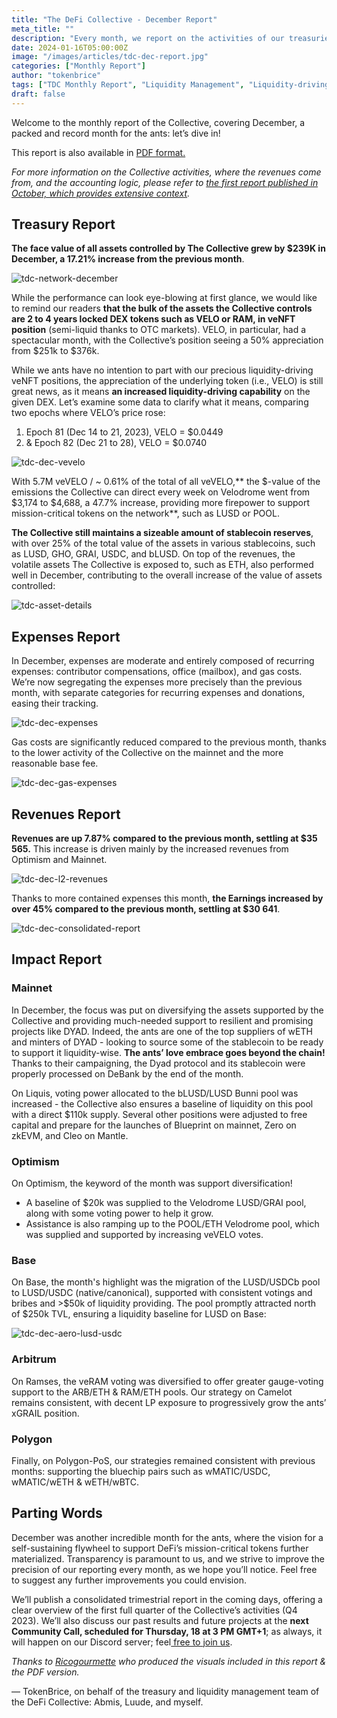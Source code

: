 ```yaml
---
title: "The DeFi Collective - December Report"
meta_title: ""
description: "Every month, we report on the activities of our treasuries, the revenues it generated and the impact produced for supported project: welcome to third report, covering December 2023."
date: 2024-01-16T05:00:00Z
image: "/images/articles/tdc-dec-report.jpg"
categories: ["Monthly Report"]
author: "tokenbrice"
tags: ["TDC Monthly Report", "Liquidity Management", "Liquidity-driving Tokens", "Collective"]
draft: false
---
```


Welcome to the monthly report of the Collective, covering December, a packed and record month for the ants: let’s dive in!

This report is also available in [PDF format.](https://github.com/TokenBrice/blog/blob/8684c06bc1ffbb1f5eaedb53b73dd992308e200d/static/img/others/tdc/tdc-dec-report/tdc-report-dec.pdf)

_For more information on the Collective activities, where the revenues come from, and the accounting logic, please refer to [the first report published in October, which provides extensive context](https://deficollective.org/blog/tdc-october-report/)._


## Treasury Report

**The face value of all assets controlled by The Collective grew by $239K in December, a 17.21% increase from the previous month**.


![tdc-network-december](https://raw.githubusercontent.com/TokenBrice/blog/master/static/img/others/tdc/tdc-dec-report/tdc_Report_December_NetWorth.jpg)


While the performance can look eye-blowing at first glance, we would like to remind our readers **that the bulk of the assets the Collective controls are 2 to 4 years locked DEX tokens such as VELO or RAM, in veNFT position** (semi-liquid thanks to OTC markets). VELO, in particular, had a spectacular month, with the Collective’s position seeing a 50% appreciation from $251k to $376k.

While we ants have no intention to part with our precious liquidity-driving veNFT positions, the appreciation of the underlying token (i.e., VELO) is still great news, as it means **an increased liquidity-driving capability** on the given DEX. Let’s examine some data to clarify what it means, comparing two epochs where VELO’s price rose:

1. Epoch 81 (Dec 14 to 21, 2023), VELO = $0.0449
2. & Epoch 82 (Dec 21 to 28), VELO = $0.0740


![tdc-dec-vevelo](https://raw.githubusercontent.com/TokenBrice/blog/master/static/img/others/tdc/tdc-dec-report/tdc_Report_December_veVELO.jpg)


With 5.7M veVELO / ~ 0.61% of the total of all veVELO,** the $-value of the emissions the Collective can direct every week on Velodrome went from $3,174 to $4,688, a 47.7% increase, providing more firepower to support mission-critical tokens on the network**, such as LUSD or POOL.

**The Collective still maintains a sizeable amount of stablecoin reserves**, with over 25% of the total value of the assets in various stablecoins, such as LUSD, GHO, GRAI, USDC, and bLUSD. On top of the revenues, the volatile assets The Collective is exposed to, such as ETH, also performed well in December, contributing to the overall increase of the value of assets controlled:


![tdc-asset-details](https://raw.githubusercontent.com/TokenBrice/blog/master/static/img/others/tdc/tdc-dec-report/tdc_asset-details.png)



## Expenses Report

In December, expenses are moderate and entirely composed of recurring expenses: contributor compensations, office (mailbox), and gas costs. We’re now segregating the expenses more precisely than the previous month, with separate categories for recurring expenses and donations, easing their tracking. 


![tdc-dec-expenses](https://raw.githubusercontent.com/TokenBrice/blog/master/static/img/others/tdc/tdc-dec-report/tdc_Report_December_Expenses.jpg)


Gas costs are significantly reduced compared to the previous month, thanks to the lower activity of the Collective on the mainnet and the more reasonable base fee.


![tdc-dec-gas-expenses](https://raw.githubusercontent.com/TokenBrice/blog/master/static/img/others/tdc/tdc-dec-report/tdc_Report_December_GasCosts.jpg)



## Revenues Report

**Revenues are up 7.87% compared to the previous month, settling at $35 565.** This increase is driven mainly by the increased revenues from Optimism and Mainnet.


![tdc-dec-l2-revenues](https://raw.githubusercontent.com/TokenBrice/blog/master/static/img/others/tdc/tdc-dec-report/tdc_Report_December_Revenues.jpg)


Thanks to more contained expenses this month, **the Earnings increased by over 45% compared to the previous month, settling at $30 641**. 



![tdc-dec-consolidated-report](https://raw.githubusercontent.com/TokenBrice/blog/master/static/img/others/tdc/tdc-dec-report/tdc_consolidated-report.png)



## Impact Report


### Mainnet

In December, the focus was put on diversifying the assets supported by the Collective and providing much-needed support to resilient and promising projects like DYAD. Indeed, the ants are one of the top suppliers of wETH and minters of DYAD - looking to source some of the stablecoin to be ready to support it liquidity-wise. **The ants’ love embrace goes beyond the chain!** Thanks to their campaigning, the Dyad protocol and its stablecoin were properly processed on DeBank by the end of the month. 

On Liquis, voting power allocated to the bLUSD/LUSD Bunni pool was increased - the Collective also ensures a baseline of liquidity on this pool with a direct $110k supply. Several other positions were adjusted to free capital and prepare for the launches of Blueprint on mainnet, Zero on zkEVM, and Cleo on Mantle.


### Optimism

On Optimism, the keyword of the month was support diversification!



* A baseline of $20k was supplied to the Velodrome LUSD/GRAI pool, along with some voting power to help it grow.
* Assistance is also ramping up to the POOL/ETH Velodrome pool, which was supplied and supported by increasing veVELO votes.


### Base

On Base, the month's highlight was the migration of the LUSD/USDCb pool to LUSD/USDC (native/canonical), supported with consistent votings and bribes and >$50k of liquidity providing. The pool promptly attracted north of $250k TVL, ensuring a liquidity baseline for LUSD on Base:


![tdc-dec-aero-lusd-usdc](https://raw.githubusercontent.com/TokenBrice/blog/master/static/img/others/tdc/tdc-dec-report/tdc_base-lusd-usdc.png)



### Arbitrum

On Ramses, the veRAM voting was diversified to offer greater gauge-voting support to the ARB/ETH & RAM/ETH pools. Our strategy on Camelot remains consistent, with decent LP exposure to progressively grow the ants’ xGRAIL position.


### Polygon

Finally, on Polygon-PoS, our strategies remained consistent with previous months: supporting the bluechip pairs such as wMATIC/USDC, wMATIC/wETH & wETH/wBTC.


## Parting Words

December was another incredible month for the ants, where the vision for a self-sustaining flywheel to support DeFi’s mission-critical tokens further materialized. Transparency is paramount to us, and we strive to improve the precision of our reporting every month, as we hope you’ll notice. Feel free to suggest any further improvements you could envision.

We’ll publish a consolidated trimestrial report in the coming days, offering a clear overview of the first full quarter of the Collective’s activities (Q4 2023). We’ll also discuss our past results and future projects at the **next Community Call, scheduled for Thursday, 18 at 3 PM GMT+1**; as always, it will happen on our Discord server; feel[ free to join us](https://discord.gg/mdQN2dJXMy?event=1194651058249662514).

_Thanks to [Ricogourmette](https://twitter.com/bottexloan) who produced the visuals included in this report & the PDF version._

— TokenBrice, on behalf of the treasury and liquidity management team of the DeFi Collective: Abmis, Luude, and myself.
